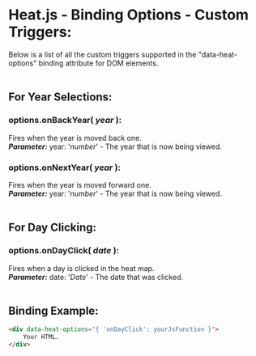 # Heat.js - Binding Options - Custom Triggers:

Below is a list of all the custom triggers supported in the "data-heat-options" binding attribute for DOM elements.
<br>
<br>


## For Year Selections:

### options.onBackYear( *year* ):
Fires when the year is moved back one.
<br>
***Parameter:*** year: '*number*' - The year that is now being viewed.

### options.onNextYear( *year* ):
Fires when the year is moved forward one.
<br>
***Parameter:*** year: '*number*' - The year that is now being viewed.
<br>
<br>


## For Day Clicking:

### options.onDayClick( *date* ):
Fires when a day is clicked in the heat map.
<br>
***Parameter:*** date: '*Date*' - The date that was clicked.
<br>
<br>


## Binding Example:

```markdown
<div data-heat-options="{ 'onDayClick': yourJsFunction }">
    Your HTML.
</div>
```